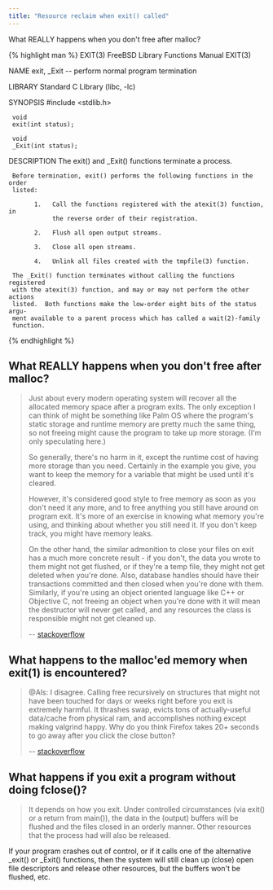 ```yaml
---
title: "Resource reclaim when exit() called"
---
```


What REALLY happens when you don't free after malloc?
<!--more-->

{% highlight man %}
EXIT(3)                FreeBSD Library Functions Manual                EXIT(3)

NAME
     exit, _Exit -- perform normal program termination

LIBRARY
     Standard C Library (libc, -lc)

SYNOPSIS
     #include <stdlib.h>

     void
     exit(int status);

     void
     _Exit(int status);

DESCRIPTION
     The exit() and _Exit() functions terminate a process.

     Before termination, exit() performs the following functions in the order
     listed:

           1.   Call the functions registered with the atexit(3) function, in
                the reverse order of their registration.

           2.   Flush all open output streams.

           3.   Close all open streams.

           4.   Unlink all files created with the tmpfile(3) function.

     The _Exit() function terminates without calling the functions registered
     with the atexit(3) function, and may or may not perform the other actions
     listed.  Both functions make the low-order eight bits of the status argu-
     ment available to a parent process which has called a wait(2)-family
     function.
{% endhighlight %}

## What REALLY happens when you don't free after malloc?

>Just about every modern operating system will recover all the allocated memory space after a program exits. The only exception I can think of might be something like Palm OS where the program's static storage and runtime memory are pretty much the same thing, so not freeing might cause the program to take up more storage. (I'm only speculating here.)
>
>So generally, there's no harm in it, except the runtime cost of having more storage than you need. Certainly in the example you give, you want to keep the memory for a variable that might be used until it's cleared.
>
>However, it's considered good style to free memory as soon as you don't need it any more, and to free anything you still have around on program exit. It's more of an exercise in knowing what memory you're using, and thinking about whether you still need it. If you don't keep track, you might have memory leaks.
>
>On the other hand, the similar admonition to close your files on exit has a much more concrete result - if you don't, the data you wrote to them might not get flushed, or if they're a temp file, they might not get deleted when you're done. Also, database handles should have their transactions committed and then closed when you're done with them. Similarly, if you're using an object oriented language like C++ or Objective C, not freeing an object when you're done with it will mean the destructor will never get called, and any resources the class is responsible might not get cleaned up.
>
> -- [stackoverflow](http://stackoverflow.com/questions/654754/what-really-happens-when-you-dont-free-after-malloc)

## What happens to the malloc'ed memory when exit(1) is encountered?

> @Als: I disagree. Calling free recursively on structures that might not have been touched for days or weeks right before you exit is extremely harmful. It thrashes swap, evicts tons of actually-useful data/cache from physical ram, and accomplishes nothing except making valgrind happy. Why do you think Firefox takes 20+ seconds to go away after you click the close button? 
> 
> -- [stackoverflow](http://stackoverflow.com/questions/10588014/what-happens-to-the-malloced-memory-when-exit1-is-encountered)
 

## What happens if you exit a program without doing fclose()?

>It depends on how you exit. Under controlled circumstances (via exit() or a return from main()), the data in the (output) buffers will be flushed and the files closed in an orderly manner. Other resources that the process had will also be released.

If your program crashes out of control, or if it calls one of the alternative _exit() or _Exit() functions, then the system will still clean up (close) open file descriptors and release other resources, but the buffers won't be flushed, etc.

